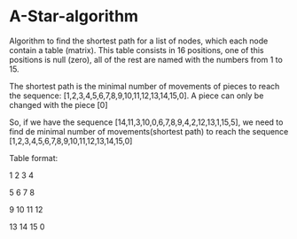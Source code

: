 # A-Star-algorithm

Algorithm to find the shortest path for a list of nodes, which each node contain a table (matrix). This table consists in 16 positions, one of this positions is null (zero), all of the rest are named with the numbers from 1 to 15. 

The shortest path is the minimal number of movements of pieces to reach the sequence:
[1,2,3,4,5,6,7,8,9,10,11,12,13,14,15,0].
A piece can only be changed with the piece [0]

So, if we have the sequence [14,11,3,10,0,6,7,8,9,4,2,12,13,1,15,5], we need to find de minimal number of movements(shortest path) to reach the sequence [1,2,3,4,5,6,7,8,9,10,11,12,13,14,15,0]

Table format:

1 	2 	3 	4

5 	6 	7 	8

9	10	11	12

13	14	15	0
